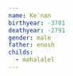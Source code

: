 ```yaml
---
name: Keʹnan
birthyear: -3701
deathyear: -2791
gender: male
father: enosh
childs:
  - mahalalel
---
```

